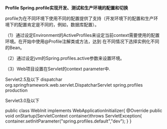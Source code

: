 **Profile Spring.profile实现开发、测试和生产环境的配置和切换**

profile为在不同环境下使用不同的配置提供了支持（开发环境下的配置和生产环境下的配置肯定是不同的，例如，数据库配置）。

（1）通过设定Environment的ActiveProfiles来设定当前context需要使用的配置环境。在开始中使用@Profile注解类或方法，达到
在不同情况下选择实例化不同的Bean。

（2）通过设定jvm的Spring.profiles.active参数来设置环境。

（3）Web项目设置在Servlet的context parameter中.

Servlet2.5及以下
<servlet>
    <servlet-name>dispatchar</servlet-name>
    <servlet-class>org.springframework.web.servlet.DispatcharServlet</servlet-class>
    <init-param>
        <param-name>spring.profiles</param-name>
        <param-value>production</param-value>
    </init-param>
</servlet>

Servlet3.0及以下

public class WebInit implements WebApplicationInitializer{
    @Override
    public void onStartup(ServletContext container)throws ServletException{
        container.setInitParameter("spring.profiles.default","dev");
    }
}